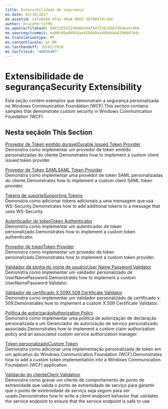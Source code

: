 ```yaml
---
title: Extensibilidade de segurança
ms.date: 03/30/2017
ms.assetid: 2afe044d-df4a-49a4-9865-38700474c3dd
author: BrucePerlerMS
ms.openlocfilehash: 09872b5422d9d66dd4f54753815067954be6c0bb
ms.sourcegitcommit: ea00c05e0995dae928d48ead99ddab6296097b4c
ms.translationtype: MT
ms.contentlocale: pt-BR
ms.lasthandoff: 10/02/2018
ms.locfileid: "48026407"
---
```

# <a name="security-extensibility"></a><span data-ttu-id="caeba-102">Extensibilidade de segurança</span><span class="sxs-lookup"><span data-stu-id="caeba-102">Security Extensibility</span></span>
<span data-ttu-id="caeba-103">Esta seção contém exemplos que demonstram a segurança personalizada no Windows Communication Foundation (WCF).</span><span class="sxs-lookup"><span data-stu-id="caeba-103">This section contains samples that demonstrate custom security in Windows Communication Foundation (WCF).</span></span>  
  
## <a name="in-this-section"></a><span data-ttu-id="caeba-104">Nesta seção</span><span class="sxs-lookup"><span data-stu-id="caeba-104">In This Section</span></span>  
 [<span data-ttu-id="caeba-105">Provedor de Token emitido durável</span><span class="sxs-lookup"><span data-stu-id="caeba-105">Durable Issued Token Provider</span></span>](../../../../docs/framework/wcf/samples/durable-issued-token-provider.md)  
 <span data-ttu-id="caeba-106">Demonstra como implementar um provedor de token emitido personalizadas do cliente.</span><span class="sxs-lookup"><span data-stu-id="caeba-106">Demonstrates how to implement a custom client issued token provider.</span></span>  
  
 [<span data-ttu-id="caeba-107">Provedor de Token SAML</span><span class="sxs-lookup"><span data-stu-id="caeba-107">SAML Token Provider</span></span>](../../../../docs/framework/wcf/samples/saml-token-provider.md)  
 <span data-ttu-id="caeba-108">Demonstra como implementar uma provedor de token SAML personalizadas do cliente.</span><span class="sxs-lookup"><span data-stu-id="caeba-108">Demonstrates how to implement a custom client SAML token provider.</span></span>  
  
 [<span data-ttu-id="caeba-109">Tokens de suporte</span><span class="sxs-lookup"><span data-stu-id="caeba-109">Supporting Tokens</span></span>](../../../../docs/framework/wcf/samples/supporting-tokens.md)  
 <span data-ttu-id="caeba-110">Demonstra como adicionar tokens adicionais a uma mensagem que usa WS-Security.</span><span class="sxs-lookup"><span data-stu-id="caeba-110">Demonstrates how to add additional tokens to a message that uses WS-Security.</span></span>  
  
 [<span data-ttu-id="caeba-111">Autenticador de token</span><span class="sxs-lookup"><span data-stu-id="caeba-111">Token Authenticator</span></span>](../../../../docs/framework/wcf/samples/token-authenticator.md)  
 <span data-ttu-id="caeba-112">Demonstra como implementar um autenticador de token personalizado.</span><span class="sxs-lookup"><span data-stu-id="caeba-112">Demonstrates how to implement a custom token authenticator.</span></span>  
  
 [<span data-ttu-id="caeba-113">Provedor de token</span><span class="sxs-lookup"><span data-stu-id="caeba-113">Token Provider</span></span>](../../../../docs/framework/wcf/samples/token-provider.md)  
 <span data-ttu-id="caeba-114">Demonstra como implementar um provedor de token personalizado.</span><span class="sxs-lookup"><span data-stu-id="caeba-114">Demonstrates how to implement a custom token provider.</span></span>  
  
 [<span data-ttu-id="caeba-115">Validador de senha do nome de usuário</span><span class="sxs-lookup"><span data-stu-id="caeba-115">User Name Password Validator</span></span>](../../../../docs/framework/wcf/samples/user-name-password-validator.md)  
 <span data-ttu-id="caeba-116">Demonstra como implementar um validador personalizado de UserNamePassword.</span><span class="sxs-lookup"><span data-stu-id="caeba-116">Demonstrates how to implement a custom UserNamePassword Validator.</span></span>  
  
 [<span data-ttu-id="caeba-117">Validador de certificado X.509</span><span class="sxs-lookup"><span data-stu-id="caeba-117">X.509 Certificate Validator</span></span>](../../../../docs/framework/wcf/samples/x-509-certificate-validator.md)  
 <span data-ttu-id="caeba-118">Demonstra como implementar um validador personalizado de certificado x. 509.</span><span class="sxs-lookup"><span data-stu-id="caeba-118">Demonstrates how to implement a custom X.509 Certificate Validator.</span></span>  
  
 [<span data-ttu-id="caeba-119">Política de autorização</span><span class="sxs-lookup"><span data-stu-id="caeba-119">Authorization Policy</span></span>](../../../../docs/framework/wcf/samples/authorization-policy.md)  
 <span data-ttu-id="caeba-120">Demonstra como implementar uma política de autorização de declaração personalizada e um Gerenciador de autorização de serviço personalizado associado.</span><span class="sxs-lookup"><span data-stu-id="caeba-120">Demonstrates how to implement a custom claim authorization policy and an associated custom service authorization manager.</span></span>  
  
 [<span data-ttu-id="caeba-121">Token personalizado</span><span class="sxs-lookup"><span data-stu-id="caeba-121">Custom Token</span></span>](../../../../docs/framework/wcf/samples/custom-token.md)  
 <span data-ttu-id="caeba-122">Demonstra como adicionar uma implementação personalizada de token em um aplicativo do Windows Communication Foundation (WCF).</span><span class="sxs-lookup"><span data-stu-id="caeba-122">Demonstrates how to add a custom token implementation into a Windows Communication Foundation (WCF) application.</span></span>  
  
 [<span data-ttu-id="caeba-123">Validação do cliente</span><span class="sxs-lookup"><span data-stu-id="caeba-123">Client Validation</span></span>](../../../../docs/framework/wcf/samples/client-validation.md)  
 <span data-ttu-id="caeba-124">Demonstra como gravar um cliente de comportamento de ponto de extremidade que valida o ponto de extremidade de serviço para garantir que o ponto de extremidade de serviço seja seguro para ser usado.</span><span class="sxs-lookup"><span data-stu-id="caeba-124">Demonstrates how to write a client endpoint behavior that validates the service endpoint to ensure that the service endpoint is safe to use.</span></span>
